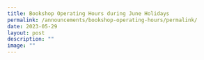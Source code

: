 ```yaml
---
title: Bookshop Operating Hours during June Holidays
permalink: /announcements/bookshop-operating-hours/permalink/
date: 2023-05-29
layout: post
description: ""
image: ""
---
```

